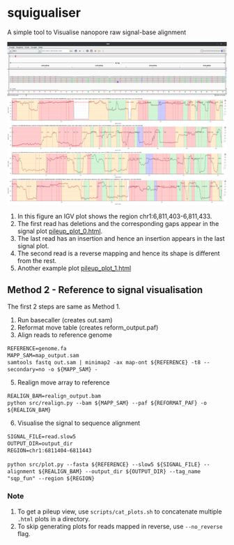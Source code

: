 # squigualiser

A simple tool to Visualise nanopore raw signal-base alignment

![image](figures/igv.png)
![image](figures/pileup_plot.png)

1. In this figure an IGV plot shows the region chr1:6,811,403-6,811,433. 
2. The first read has deletions and the corresponding gaps appear in the signal plot [pileup_plot_0.html](test/pileup_plot_0.html).
3. The last read has an insertion and hence an insertion appears in the last signal plot. 
4. The second read is a reverse mapping and hence its shape is different from the rest.
5. Another example plot [pileup_plot_1.html](test/pileup_plot_1.html)

## Method 2 - Reference to signal visualisation
The first 2 steps are same as Method 1.
1. Run basecaller (creates out.sam)
2. Reformat move table (creates reform_output.paf)
3. Align reads to reference genome
```
REFERENCE=genome.fa
MAPP_SAM=map_output.sam
samtools fastq out.sam | minimap2 -ax map-ont ${REFERENCE} -t8 --secondary=no -o ${MAPP_SAM} -

```
5. Realign move array to reference
```
REALIGN_BAM=realign_output.bam
python src/realign.py --bam ${MAPP_SAM} --paf ${REFORMAT_PAF} -o ${REALIGN_BAM}
```

6. Visualise the signal to sequence alignment
````
SIGNAL_FILE=read.slow5
OUTPUT_DIR=output_dir
REGION=chr1:6811404-6811443

python src/plot.py --fasta ${REFERENCE} --slow5 ${SIGNAL_FILE} --alignment ${REALIGN_BAM} --output_dir ${OUTPUT_DIR} --tag_name "sqp_fun" --region ${REGION}
````

### Note
1. To get a pileup view, use `scripts/cat_plots.sh` to concatenate multiple `.html` plots in a directory.
2. To skip generating plots for reads mapped in reverse, use `--no_reverse` flag.

